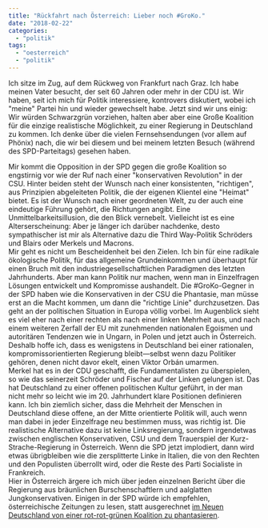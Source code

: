 ```yaml
---
title: "Rückfahrt nach Österreich: Lieber noch #GroKo."
date: "2018-02-22"
categories: 
  - "politik"
tags: 
  - "oesterreich"
  - "politik"
---
```


Ich sitze im Zug, auf dem Rückweg von Frankfurt nach Graz. Ich habe meinen Vater besucht, der seit 60 Jahren oder mehr in der CDU ist. Wir haben, seit ich mich für Politik interessiere, kontrovers diskutiert, wobei ich "meine" Partei hin und wieder gewechselt habe. Jetzt sind wir uns einig: Wir würden Schwarzgrün vorziehen, halten aber aber eine Große Koalition für die einzige realistische Möglichkeit, zu einer Regierung in Deutschland zu kommen. Ich denke über die vielen Fernsehsendungen (vor allem auf Phönix) nach, die wir bei diesem und bei meinem letzten Besuch (während des SPD-Parteitags) gesehen haben.

  
Mir kommt die Opposition in der SPD gegen die große Koalition so engstirnig vor wie der Ruf nach einer "konservativen Revolution" in der CSU. Hinter beiden steht der Wunsch nach einer konsistenten, "richtigen", aus Prinzipien abgeleiteten Politik, die der eigenen Klientel eine "Heimat" bietet. Es ist der Wunsch nach einer geordneten Welt, zu der auch eine eindeutige Führung gehört, die Richtungen angibt. Eine Unmittelbarkeitsillusion, die den Blick vernebelt. Vielleicht ist es eine Alterserscheinung: Aber je länger ich darüber nachdenke, desto sympathischer ist mir als Alternative dazu die Third Way-Politik Schröders und Blairs oder Merkels und Macrons.  
Mir geht es nicht um Bescheidenheit bei den Zielen. Ich bin für eine radikale ökologische Politik, für das allgemeine Grundeinkommen und überhaupt für einen Bruch mit den industriegesellschaftlichen Paradigmen des letzten Jahrhunderts. Aber man kann Politik nur machen, wenn man in Einzelfragen Lösungen entwickelt und Kompromisse aushandelt. Die #GroKo-Gegner in der SPD haben wie die Konservativen in der CSU die Phantasie, man müsse erst an die Macht kommen, um dann die "richtige Linie" durchzusetzen. Das geht an der politischen Situation in Europa völlig vorbei. Im Augenblick sieht es viel eher nach einer rechten als nach einer linken Mehrheit aus, und nach einem weiteren Zerfall der EU mit zunehmenden nationalen Egoismen und autoritären Tendenzen wie in Ungarn, in Polen und jetzt auch in Österreich. Deshalb hoffe ich, dass es wenigstens in Deutschland bei einer rationalen, kompromissorientierten Regierung bleibt—selbst wenn dazu Politiker gehören, denen nicht davor ekelt, einen Viktor Orbán umarmen.  
Merkel hat es in der CDU geschafft, die Fundamentalisten zu überspielen, so wie das seinerzeit Schröder und Fischer auf der Linken gelungen ist. Das hat Deutschland zu einer offenen politischen Kultur geführt, in der man nicht mehr so leicht wie im 20. Jahrhundert klare Positionen definieren kann. Ich bin ziemlich sicher, dass die Mehrheit der Menschen in Deutschland diese offene, an der Mitte orientierte Politik will, auch wenn man dabei in jeder Einzelfrage neu bestimmen muss, was richtig ist. Die realistische Alternative dazu ist keine Linksregierung, sondern irgendetwas zwischen englischen Konservativen, CSU und dem Trauerspiel der Kurz-Strache-Regierung in Österreich. Wenn die SPD jetzt implodiert, dann wird etwas übrigbleiben wie die zersplitterte Linke in Italien, die von den Rechten und den Populisten überrollt wird, oder die Reste des Parti Socialiste in Frankreich.  
Hier in Österreich ärgere ich mich über jeden einzelnen Bericht über die Regierung aus bräunlichen Burschenschaftlern und aalglatten Jungkonservativen. Einigen in der SPD würde ich empfehlen, österreichische Zeitungen zu lesen, statt ausgerechnet [im Neuen Deutschland von einer rot-rot-grünen Koalition zu phantasieren](https://www.neues-deutschland.de/artikel/1079740.juso-chef-kevin-kuehnert-eine-grosse-koalition-ist-gefaehrlich-fuer-die-demokratie.html "Juso-Chef Kevin Kühnert: »Eine Große Koalition ist gefährlich für die Demokratie« (neues-deutschland.de)").
